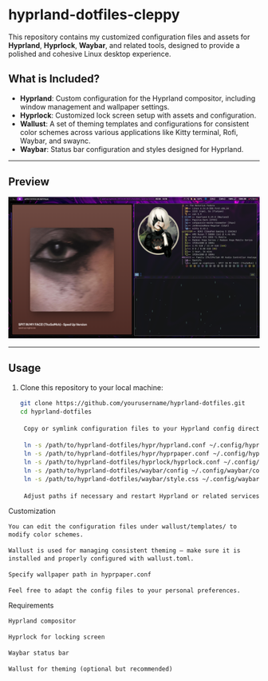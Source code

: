 # hyprland-dotfiles-cleppy

This repository contains my customized configuration files and assets for **Hyprland**, **Hyprlock**, **Waybar**, and related tools, designed to provide a polished and cohesive Linux desktop experience.

## What is Included?

- **Hyprland**: Custom configuration for the Hyprland compositor, including window management and wallpaper settings.
- **Hyprlock**: Customized lock screen setup with assets and configuration.
- **Wallust**: A set of theming templates and configurations for consistent color schemes across various applications like Kitty terminal, Rofi, Waybar, and swaync.
- **Waybar**: Status bar configuration and styles designed for Hyprland.

---

## Preview

![Hyprland Preview](cleppy-hyprland-preview.png)

---

## Usage

1. Clone this repository to your local machine:

   ```bash
   git clone https://github.com/yourusername/hyprland-dotfiles.git
   cd hyprland-dotfiles

    Copy or symlink configuration files to your Hyprland config directory (~/.config/hypr/), Waybar, Hyprlock, etc., depending on your setup:

    ln -s /path/to/hyprland-dotfiles/hypr/hyprland.conf ~/.config/hypr/hyprland.conf
    ln -s /path/to/hyprland-dotfiles/hypr/hyprpaper.conf ~/.config/hypr/hyprpaper.conf
    ln -s /path/to/hyprland-dotfiles/hyprlock/hyprlock.conf ~/.config/hyprlock/hyprlock.conf
    ln -s /path/to/hyprland-dotfiles/waybar/config ~/.config/waybar/config
    ln -s /path/to/hyprland-dotfiles/waybar/style.css ~/.config/waybar/style.css

    Adjust paths if necessary and restart Hyprland or related services to see changes.

Customization
    
    You can edit the configuration files under wallust/templates/ to modify color schemes.

    Wallust is used for managing consistent theming — make sure it is installed and properly configured with wallust.toml.

    Specify wallpaper path in hyprpaper.conf

    Feel free to adapt the config files to your personal preferences.

Requirements

    Hyprland compositor

    Hyprlock for locking screen

    Waybar status bar

    Wallust for theming (optional but recommended)

